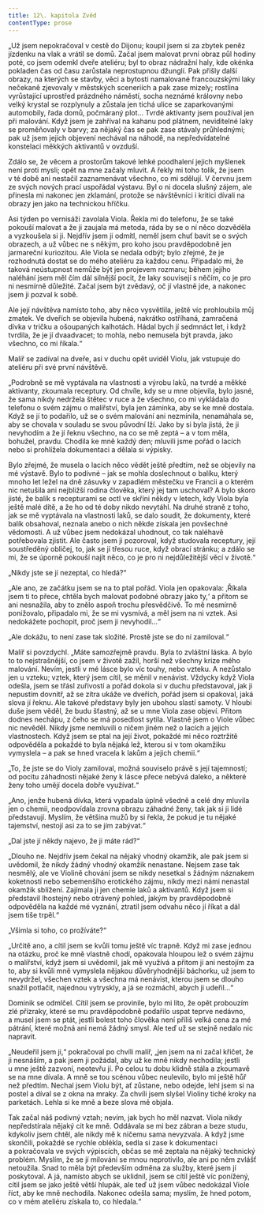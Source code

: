 ```yaml
---
title: 12\. kapitola Zvěd
contentType: prose
---
```


  

„Už jsem nepokračoval v cestě do Dijonu; koupil jsem si za zbytek peněz jízdenku na vlak a vrátil se domů. Začal jsem malovat první obraz půl hodiny poté, co jsem odemkl dveře ateliéru; byl to obraz nádražní haly, kde okénka pokladen čas od času zarůstala neprostupnou džunglí. Pak přišly další obrazy, na kterých se stavby, věci a bytosti namalované francouzskými laky nečekaně zjevovaly v městských sceneriích a pak zase mizely; rostlina vyrůstající uprostřed prázdného náměstí, socha neznámé královny nebo velký krystal se rozplynuly a zůstala jen tichá ulice se zaparkovanými automobily, řada domů, počmáraný plot… Tvrdé aktivanty jsem používal jen při malování. Když jsem je zahříval na kahanu pod plátnem, neviditelné laky se proměňovaly v barvy; za nějaký čas se pak zase stávaly průhlednými; pak už jsem jejich objevení nechával na náhodě, na nepředvídatelné konstelaci měkkých aktivantů v ovzduší.

Zdálo se, že věcem a prostorům takové lehké poodhalení jejich myšlenek není proti mysli; opět na mne začaly mluvit. A řekly mi toho tolik, že jsem v té době ani nestačil zaznamenávat všechno, co mi sdělují. V červnu jsem ze svých nových prací uspořádal výstavu. Byl o ni docela slušný zájem, ale přinesla mi nakonec jen zklamání, protože se návštěvníci i kritici dívali na obrazy jen jako na technickou hříčku.

Asi týden po vernisáži zavolala Viola. Řekla mi do telefonu, že se také pokouší malovat a že ji zaujala má metoda, ráda by se o ní něco dozvěděla a vyzkoušela si ji. Nejdřív jsem ji odmítl, neměl jsem chuť bavit se o svých obrazech, a už vůbec ne s někým, pro koho jsou pravděpodobně jen jarmareční kuriozitou. Ale Viola se nedala odbýt; bylo zřejmé, že je rozhodnutá dostat se do mého ateliéru za každou cenu. Připadalo mi, že taková neústupnost nemůže být jen projevem rozmaru; během jejího naléhání jsem měl čím dál silnější pocit, že laky souvisejí s něčím, co je pro ni nesmírně důležité. Začal jsem být zvědavý, oč jí vlastně jde, a nakonec jsem ji pozval k sobě.

Ale její návštěva namísto toho, aby něco vysvětlila, ještě víc pro­hloubila můj zmatek. Ve dveřích se objevila hubená, nakrátko ostříhaná, zamračená dívka v tričku a ošoupaných kalhotách. Hádal bych jí sedmnáct let, i když tvrdila, že je jí dvaadvacet; to mohla, nebo nemusela být pravda, jako všechno, co mi říkala.“

Malíř se zadíval na dveře, asi v duchu opět uviděl Violu, jak vstupuje do ateliéru při své první návštěvě.

„Podrobně se mě vyptávala na vlastnosti a výrobu laků, na tvrdé a měkké aktivanty, zkoumala receptury. Od chvíle, kdy se u mne objevila, bylo jasné, že sama nikdy nedržela štětec v ruce a že všechno, co mi vykládala do telefonu o svém zájmu o malířství, byla jen záminka, aby se ke mně dostala. Když se jí to podařilo, už se o svém malování ani nezmínila, nenamáhala se, aby se chovala v souladu se svou původní lží. Jako by si byla jistá, že ji nevyhodím a že jí řeknu všechno, na co se mě zeptá – a v tom měla, bohužel, pravdu. Chodila ke mně každý den; mluvili jsme pořád o lacích nebo si prohlížela dokumentaci a dělala si výpisky.

Bylo zřejmé, že musela o lacích něco vědět ještě předtím, než se objevily na mé výstavě. Bylo to podivné – jak se mohla doslechnout o balíku, který mnoho let ležel na dně zásuvky v zapadlém městečku ve Francii a o kterém nic netušila ani nejbližší rodina člověka, který jej tam uschoval? A bylo skoro jisté, že balík s recepturami se octl ve skříni někdy v letech, kdy Viola byla ještě malé dítě, a že ho od té doby nikdo nevytáhl. Na druhé straně z toho, jak se mě vyptávala na vlastnosti laků, se dalo soudit, že dokumenty, které balík obsahoval, neznala anebo o nich někde získala jen povšechné vědomosti. A už vůbec jsem nedokázal uhodnout, co tak naléhavě potřebovala zjistit. Ale často jsem ji pozoroval, když studovala receptury, její soustředěný obličej, to, jak se jí třesou ruce, když obrací stránku; a zdálo se mi, že se úporně pokouší najít něco, co je pro ni nejdůležitější věcí v životě.“

„Nikdy jste se jí nezeptal, co hledá?“

„Ale ano, ze začátku jsem se na to ptal pořád. Viola jen opakovala: ‚Říkala jsem ti to přece, chtěla bych malovat podobné obrazy jako ty,‘ a přitom se ani nesnažila, aby to znělo aspoň trochu přesvědčivě. To mě nesmírně ponižovalo, připadalo mi, že se mi vysmívá, a měl jsem na ni vztek. Asi nedokážete pochopit, proč jsem ji nevyhodil…“

„Ale dokážu, to není zase tak složité. Prostě jste se do ní zamiloval.“

Malíř si povzdychl. „Máte samozřejmě pravdu. Byla to zvláštní láska. A bylo to to nejstrašnější, co jsem v životě zažil, horší než všechny krize mého malování. Nevím, jestli v mé lásce bylo víc touhy, nebo vzteku. A nezůstalo jen u vzteku; vztek, který jsem cítil, se měnil v nenávist. Vždycky když Viola odešla, jsem se třásl zuřivostí a pořád dokola si v duchu představoval, jak ji nepustím dovnitř, až se zítra ukáže ve dveřích, pořád jsem si opakoval, jaká slova jí řeknu. Ale takové představy byly jen ubohou slastí samoty. V hloubi duše jsem věděl, že budu šťastný, až se u mne Viola zase objeví. Přitom dodnes nechápu, z čeho se má posedlost sytila. Vlastně jsem o Viole vůbec nic nevěděl. Nikdy jsme nemluvili o ničem jiném než o lacích a jejich vlastnostech. Když jsem se ptal na její život, pokaždé mi něco roztržitě odpověděla a pokaždé to byla nějaká lež, kterou si v tom okamžiku vymyslela – a pak se hned vracela k lakům a jejich chemii.“

„To, že jste se do Violy zamiloval, možná souviselo právě s její tajemností; od pocitu záhadnosti nějaké ženy k lásce přece nebývá daleko, a některé ženy toho umějí docela dobře využívat.“

„Ano, jenže hubená dívka, která vypadala úplně všedně a celé dny mluvila jen o chemii, neodpovídala zrovna obrazu záhadné ženy, tak jak si ji lidé představují. Myslím, že většina mužů by si řekla, že pokud je tu nějaké tajemství, nestojí asi za to se jím zabývat.“

„Dal jste jí někdy najevo, že ji máte rád?“

„Dlouho ne. Nejdřív jsem čekal na nějaký vhodný okamžik, ale pak jsem si uvědomil, že nikdy žádný vhodný okamžik nenastane. Nejsem zase tak nesmělý, ale ve Violině chování jsem se nikdy nesetkal s žádným náznakem koketnosti nebo sebemenšího erotického zájmu, nikdy mezi námi nenastal okamžik sblížení. Zajímala ji jen chemie laků a aktivantů. Když jsem si představil lhostejný nebo otrávený pohled, jakým by pravděpodobně odpověděla na každé mé vyznání, ztratil jsem odvahu něco jí říkat a dál jsem tiše trpěl.“

„Všimla si toho, co prožíváte?“

„Určitě ano, a cítil jsem se kvůli tomu ještě víc trapně. Když mi zase jednou na otázku, proč ke mně vlastně chodí, opakovala hloupou lež o svém zájmu o malířství, když jsem si uvědomil, jak mě využívá a přitom jí ani nestojím za to, aby si kvůli mně vymyslela nějakou důvěryhodnější báchorku, už jsem to nevydržel, všechen vztek a všechna má nenávist, kterou jsem se dlouho snažil potlačit, najednou vytryskly, a já se rozmáchl, abych ji udeřil…“

Dominik se odmlčel. Cítil jsem se provinile, bylo mi líto, že opět probouzím zlé přízraky, které se mu pravděpodobně podařilo uspat teprve nedávno, a musel jsem se ptát, jestli bolest toho člověka není příliš velká cena za mé pátrání, které možná ani nemá žádný smysl. Ale teď už se stejně nedalo nic napravit.

„Neudeřil jsem ji,“ pokračoval po chvíli malíř, „jen jsem na ni začal křičet, že ji nesnáším, a pak jsem ji požádal, aby už ke mně nikdy nechodila; jestli u mne ještě zazvoní, neotevřu jí. Po celou tu dobu klidně stála a zkoumavě se na mne dívala. A mně se tou scénou vůbec neulevilo, bylo mi ještě hůř než předtím. Nechal jsem Violu být, ať zůstane, nebo odejde, lehl jsem si na postel a díval se z okna na mraky. Za chvíli jsem slyšel Violiny tiché kroky na parketách. Lehla si ke mně a beze slova mě objala.

Tak začal náš podivný vztah; nevím, jak bych ho měl nazvat. Viola nikdy nepředstírala nějaký cit ke mně. Oddávala se mi bez zábran a beze studu, kdykoliv jsem chtěl, ale nikdy mě k ničemu sama nevyzvala. A když jsme skončili, pokaždé se rychle oblékla, sedla si zase k dokumentaci a pokračovala ve svých výpiscích, občas se mě zeptala na nějaký technický problém. Myslím, že se jí milování se mnou neprotivilo, ale ani po něm zvlášť netoužila. Snad to měla být především odměna za služby, které jsem jí poskytoval. A já, namísto abych se uklidnil, jsem se cítil ještě víc ponížený, cítil jsem se jako ještě větší hlupák, ale teď už jsem vůbec nedokázal Viole říct, aby ke mně nechodila. Nakonec odešla sama; myslím, že hned potom, co v mém ateliéru získala to, co hledala.“
